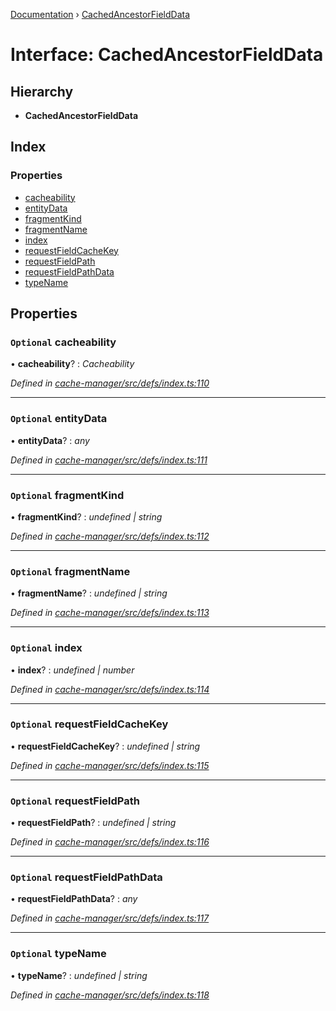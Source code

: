 [Documentation](../README.md) › [CachedAncestorFieldData](cachedancestorfielddata.md)

# Interface: CachedAncestorFieldData

## Hierarchy

* **CachedAncestorFieldData**

## Index

### Properties

* [cacheability](cachedancestorfielddata.md#optional-cacheability)
* [entityData](cachedancestorfielddata.md#optional-entitydata)
* [fragmentKind](cachedancestorfielddata.md#optional-fragmentkind)
* [fragmentName](cachedancestorfielddata.md#optional-fragmentname)
* [index](cachedancestorfielddata.md#optional-index)
* [requestFieldCacheKey](cachedancestorfielddata.md#optional-requestfieldcachekey)
* [requestFieldPath](cachedancestorfielddata.md#optional-requestfieldpath)
* [requestFieldPathData](cachedancestorfielddata.md#optional-requestfieldpathdata)
* [typeName](cachedancestorfielddata.md#optional-typename)

## Properties

### `Optional` cacheability

• **cacheability**? : *Cacheability*

*Defined in [cache-manager/src/defs/index.ts:110](https://github.com/badbatch/graphql-box/blob/9d329e0/packages/cache-manager/src/defs/index.ts#L110)*

___

### `Optional` entityData

• **entityData**? : *any*

*Defined in [cache-manager/src/defs/index.ts:111](https://github.com/badbatch/graphql-box/blob/9d329e0/packages/cache-manager/src/defs/index.ts#L111)*

___

### `Optional` fragmentKind

• **fragmentKind**? : *undefined | string*

*Defined in [cache-manager/src/defs/index.ts:112](https://github.com/badbatch/graphql-box/blob/9d329e0/packages/cache-manager/src/defs/index.ts#L112)*

___

### `Optional` fragmentName

• **fragmentName**? : *undefined | string*

*Defined in [cache-manager/src/defs/index.ts:113](https://github.com/badbatch/graphql-box/blob/9d329e0/packages/cache-manager/src/defs/index.ts#L113)*

___

### `Optional` index

• **index**? : *undefined | number*

*Defined in [cache-manager/src/defs/index.ts:114](https://github.com/badbatch/graphql-box/blob/9d329e0/packages/cache-manager/src/defs/index.ts#L114)*

___

### `Optional` requestFieldCacheKey

• **requestFieldCacheKey**? : *undefined | string*

*Defined in [cache-manager/src/defs/index.ts:115](https://github.com/badbatch/graphql-box/blob/9d329e0/packages/cache-manager/src/defs/index.ts#L115)*

___

### `Optional` requestFieldPath

• **requestFieldPath**? : *undefined | string*

*Defined in [cache-manager/src/defs/index.ts:116](https://github.com/badbatch/graphql-box/blob/9d329e0/packages/cache-manager/src/defs/index.ts#L116)*

___

### `Optional` requestFieldPathData

• **requestFieldPathData**? : *any*

*Defined in [cache-manager/src/defs/index.ts:117](https://github.com/badbatch/graphql-box/blob/9d329e0/packages/cache-manager/src/defs/index.ts#L117)*

___

### `Optional` typeName

• **typeName**? : *undefined | string*

*Defined in [cache-manager/src/defs/index.ts:118](https://github.com/badbatch/graphql-box/blob/9d329e0/packages/cache-manager/src/defs/index.ts#L118)*
